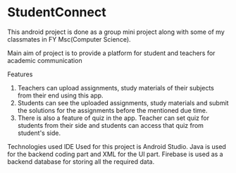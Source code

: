 # StudentConnect

This android project is done as a group mini project along with some of my classmates in FY Msc(Computer Science).

Main aim of project is to provide a platform for student and teachers for academic communication

Features
1) Teachers can upload assignments, study materials of their subjects from their end using this app.
2) Students can see the uploaded assignments, study materials and submit the solutions for the assignments before the mentioned due time.
3) There is also a feature of quiz in the app. Teacher can set quiz for students from their side and students can access that quiz from student's side.

Technologies used
IDE Used for this project is Android Studio. Java is used for the backend coding part and XML for the UI part. Firebase is used as a backend database for storing all the required data.
